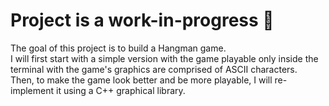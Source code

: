 # Project is a work-in-progress 🔨

The goal of this project is to build a Hangman game. <br/>
I will first start with a simple version with the game playable only inside the terminal with the game's graphics are comprised of ASCII characters. <br/>
Then, to make the game look better and be more playable, I will re-implement it using a C++ graphical library.  <br/>
